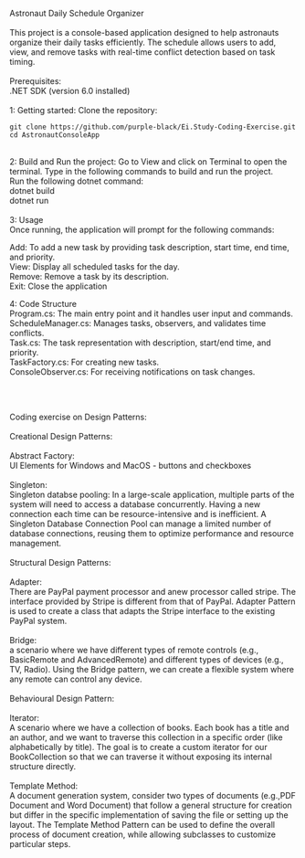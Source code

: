 Astronaut Daily Schedule Organizer<br/><br/>
This project is a console-based application designed to help astronauts organize their daily tasks efficiently.
The schedule allows users to add, view, and remove tasks with real-time conflict detection based on task timing. <br/><br/>
Prerequisites:<br/>
.NET SDK (version 6.0 installed)<br/><br/>
1: Getting started:
Clone the repository:
```
git clone https://github.com/purple-black/Ei.Study-Coding-Exercise.git
cd AstronautConsoleApp
```
<br/>
2: Build and Run the project:
Go to View and click on Terminal to open the terminal. Type in the following commands to build and run the project.<br/>
Run the following dotnet command:<br/>
dotnet build
<br/>
dotnet run<br/>

<br/>
3: Usage<br/>
Once running, the application will prompt for the following commands:<br/>

Add: To add a new task by providing task description, start time, end time, and priority.<br/>
View: Display all scheduled tasks for the day.<br/>
Remove: Remove a task by its description.<br/>
Exit: Close the application<br/>

4: Code Structure<br/>
Program.cs: The main entry point and it handles user input and commands.<br/>
ScheduleManager.cs: Manages tasks, observers, and validates time conflicts.<br/>
Task.cs: The task representation with description, start/end time, and priority.<br/>
TaskFactory.cs: For creating new tasks.<br/>
ConsoleObserver.cs: For receiving notifications on task changes.<br/>

<br/>
<br/>

Coding exercise on Design Patterns: <br/><br/>
Creational Design Patterns: <br/><br/>
Abstract Factory: <br/>
UI Elements for Windows and MacOS - buttons and checkboxes <br/><br/>
Singleton:<br/>
Singleton databse pooling: In a large-scale application, multiple parts of the system will need to access a database concurrently.
Having a new connection each time can be resource-intensive and is inefficient.
A Singleton Database Connection Pool can manage a limited number of database connections,
reusing them to optimize performance and resource management. <br/><br/>
Structural Design Patterns: <br/><br/>
Adapter: <br/>
There are PayPal payment processor and anew processor called stripe. 
The interface provided by Stripe is different from that of PayPal. Adapter Pattern is used to create a class
that adapts the Stripe interface to the existing PayPal system. <br/><br/>
Bridge: <br/>
a scenario where we have different types of remote controls (e.g., BasicRemote and AdvancedRemote)
and different types of devices (e.g., TV, Radio).
Using the Bridge pattern, we can create a flexible system where any remote can control any device.<br/><br/>
Behavioural Design Pattern: <br/><br/>
Iterator: <br/>
A scenario where we have a collection of books. Each book has a title and an author,
and we want to traverse this collection in a specific order (like alphabetically by title).
The goal is to create a custom iterator for our BookCollection so that we can traverse it without
exposing its internal structure directly.<br/><br/>
Template Method:<br/>
A document generation system, consider two types of documents
(e.g.,PDF Document and Word Document) that follow a general structure for creation but differ
in the specific implementation of saving the file or setting up the layout.
The Template Method Pattern can be used to define the overall process of document creation,
while allowing subclasses to customize particular steps.<br/><br/>

